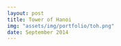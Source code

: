 ```yaml
---
layout: post
title: Tower of Hanoi
img: "assets/img/portfolio/toh.png"
date: September 2014
---
```


